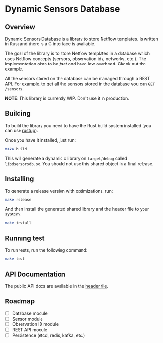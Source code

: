 # Dynamic Sensors Database

## Overview

Dynamic Sensors Database is a library to store Netflow templates. Is written in
Rust and there is a C interface is available.

The goal of the library is to store Netflow templates in a database which uses
Netflow concepts (sensors, observation ids, networks, etc.). The implementation
aims to be _fast_ and have low overhead. Check out the
[example](https://github.com/Bigomby/dsensorsdb/blob/master/examples/example.c).

All the sensors stored on the database can be managed through a REST API. For
example, to get all the sensors stored in the database you can `GET /sensors`.

**NOTE**: This library is currently WIP. Don't use it in production.

## Building

To build the library you need to have the Rust build system installed
(you can use [rustup](https://www.rustup.rs)).

Once you have it installed, just run:

```bash
make build
```

This will generate a dynamic c library on `target/debug` called
`libdsensorsdb.so`. You should not use this shared object in a final release.

## Installing

To generate a release version with optimizations, run:

```bash
make release
```

And then install the generated shared library and the header file to your
system:

```bash
make install
```

## Running test

To run tests, run the following command:

```bash
make test
```

## API Documentation

The public API docs are available in the
[header file](https://github.com/Bigomby/dsensorsdb/blob/master/headers/dsensorsdb.h).

## Roadmap

- [ ] Database module
- [ ] Sensor module
- [ ] Observation ID module
- [ ] REST API module
- [ ] Persistence (etcd, redis, kafka, etc.)
